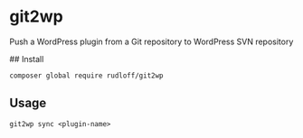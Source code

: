 # git2wp
Push a WordPress plugin from a Git repository to WordPress SVN repository

## Install

    composer global require rudloff/git2wp

## Usage

    git2wp sync <plugin-name>
